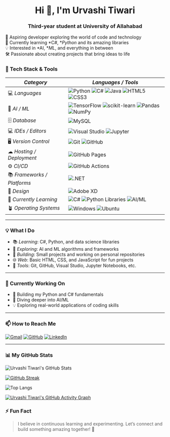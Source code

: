 <h1 align="center">Hi 👋, I'm Urvashi Tiwari</h1>
<h3 align="center">Third-year student at University of Allahabad</h3>

🚀 Aspiring developer exploring the world of code and technology  
🌱 Currently learning *C#, **Python* and its amazing libraries  
💡 Interested in *AI, **ML*, and everything in between  
🛠 Passionate about creating projects that bring ideas to life  

### 🚀 Tech Stack & Tools

| *Category*               | *Languages / Tools*                                                                                                               |
|----------------------------|--------------------------------------------------------------------------------------------------------------------------------------|
| 💻 *Languages*           | ![Python](https://img.shields.io/badge/-Python-3776AB?logo=python&logoColor=white) ![C#](https://img.shields.io/badge/-C%23-239120?logo=c-sharp&logoColor=white) ![Java](https://img.shields.io/badge/-Java-007396?logo=java&logoColor=white) ![HTML5](https://img.shields.io/badge/-HTML5-E34F26?logo=html5&logoColor=white) ![CSS3](https://img.shields.io/badge/-CSS3-1572B6?logo=css3&logoColor=white)|
| 🤖 *AI / ML*             | ![TensorFlow](https://img.shields.io/badge/-TensorFlow-FF6F00?logo=tensorflow&logoColor=white) ![scikit-learn](https://img.shields.io/badge/-Scikit%20Learn-F7931E?logo=scikit-learn&logoColor=white) ![Pandas](https://img.shields.io/badge/-Pandas-150458?logo=pandas&logoColor=white) ![NumPy](https://img.shields.io/badge/-NumPy-013243?logo=numpy&logoColor=white) |
| 🗄 *Database*            | ![MySQL](https://img.shields.io/badge/-MySQL-4479A1?logo=mysql&logoColor=white) |
| 💻 *IDEs / Editors*      | ![Visual Studio](https://img.shields.io/badge/-Visual%20Studio-5C2D91?logo=visual-studio&logoColor=white) ![Jupyter](https://img.shields.io/badge/-Jupyter-F37626?logo=jupyter&logoColor=white)|
| 🖥 *Version Control*    | ![Git](https://img.shields.io/badge/-Git-F05032?logo=git&logoColor=white) ![GitHub](https://img.shields.io/badge/-GitHub-181717?logo=github&logoColor=white) |
| ☁ *Hosting / Deployment*| ![GitHub Pages](https://img.shields.io/badge/-GitHub%20Pages-121013?logo=github&logoColor=white) |
| ⚙ *CI/CD*               | ![GitHub Actions](https://img.shields.io/badge/-GitHub%20Actions-2088FF?logo=github-actions&logoColor=white) |
| 📚 *Frameworks / Platforms* | ![.NET](https://img.shields.io/badge/-.NET-512BD4?logo=dotnet&logoColor=white) |
| 🎨 *Design*              | ![Adobe XD](https://img.shields.io/badge/-Adobe%20XD-FF61F6?logo=adobe-xd&logoColor=white) |
| 🧠 *Currently Learning*  | ![C#](https://img.shields.io/badge/-C%23-239120?logo=c-sharp&logoColor=white) ![Python Libraries](https://img.shields.io/badge/-Python%20Libraries-3776AB?logo=python&logoColor=white) ![AI/ML](https://img.shields.io/badge/-AI%20%2F%20ML-FF6F00?logo=ml&logoColor=white) |
| 🪴 *Operating Systems*   | ![Windows](https://img.shields.io/badge/-Windows-0078D6?logo=windows&logoColor=white) ![Ubuntu](https://img.shields.io/badge/-Ubuntu-E95420?logo=ubuntu&logoColor=white) |

---

### 💡 What I Do
- 📚 *Learning*: C#, Python, and data science libraries  
- 🤖 *Exploring*: AI and ML algorithms and frameworks  
- 🌱 *Building*: Small projects and working on personal repositories  
- 🌐 *Web*: Basic HTML, CSS, and JavaScript for fun projects  
- 🔧 *Tools*: Git, GitHub, Visual Studio, Jupyter Notebooks, etc.  

---

### 🌟 Currently Working On
- 🚀 Building my Python and C# fundamentals  
- 🧠 Diving deeper into AI/ML  
- 💡 Exploring real-world applications of coding skills  

---

### 📫 How to Reach Me
<p>
  <a href="mailto:urvashi.tiwari@email.com"><img src="https://img.shields.io/badge/Gmail-D14836?style=for-the-badge&logo=gmail&logoColor=white" alt="Gmail"/></a>
  <a href="https://github.com/urvashitiwari2522" target="_blank"><img src="https://img.shields.io/badge/GitHub-181717?style=for-the-badge&logo=github&logoColor=white" alt="GitHub"/></a>
  <a href="https://linkedin.com/" target="_blank"><img src="https://img.shields.io/badge/LinkedIn-0077B5?style=for-the-badge&logo=linkedin&logoColor=white" alt="LinkedIn"/></a>
</p>

---

### 📊 My GitHub Stats

<!-- GitHub Stats Card -->
![Urvashi Tiwari's GitHub Stats](https://github-readme-stats.vercel.app/api?username=urvashitiwari2522&show_icons=true&theme=radical&count_private=true&include_all_commits=true)

<!-- GitHub Streak Stats -->
[![GitHub Streak](https://streak-stats.demolab.com?user=urvashitiwari2522&theme=radical&hide_border=true&date_format=M%20j%5B%2C%20Y%5D)](https://git.io/streak-stats)

<!-- Top Languages Card -->
![Top Langs](https://github-readme-stats.vercel.app/api/top-langs/?username=urvashitiwari2522&layout=compact&theme=radical&langs_count=8)

<!-- Optional: Contributions Graph -->
[![Urvashi Tiwari's GitHub Activity Graph](https://github-readme-activity-graph.vercel.app/graph?username=urvashitiwari2522&theme=radical)](https://github.com/ashutosh00710/github-readme-activity-graph)

### ⚡ Fun Fact
> I believe in continuous learning and experimenting. Let’s connect and build something amazing together! 🚀
> 
